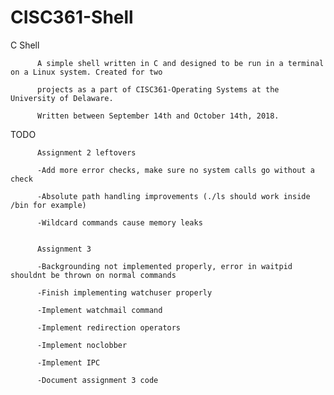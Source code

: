 # CISC361-Shell
C Shell

          A simple shell written in C and designed to be run in a terminal on a Linux system. Created for two   
          
          projects as a part of CISC361-Operating Systems at the University of Delaware.
          
          Written between September 14th and October 14th, 2018.

TODO


          Assignment 2 leftovers

          -Add more error checks, make sure no system calls go without a check

          -Absolute path handling improvements (./ls should work inside /bin for example)

          -Wildcard commands cause memory leaks


          Assignment 3

          -Backgrounding not implemented properly, error in waitpid shouldnt be thrown on normal commands

          -Finish implementing watchuser properly

          -Implement watchmail command

          -Implement redirection operators

          -Implement noclobber

          -Implement IPC

          -Document assignment 3 code
